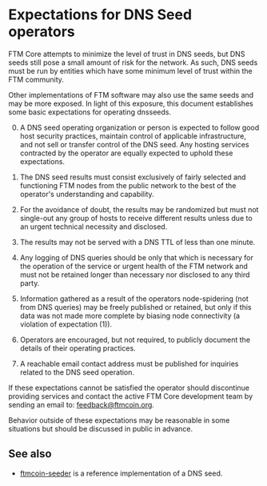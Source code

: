 Expectations for DNS Seed operators
====================================

FTM Core attempts to minimize the level of trust in DNS seeds,
but DNS seeds still pose a small amount of risk for the network.
As such, DNS seeds must be run by entities which have some minimum
level of trust within the FTM community.

Other implementations of FTM software may also use the same
seeds and may be more exposed. In light of this exposure, this
document establishes some basic expectations for operating dnsseeds.

0. A DNS seed operating organization or person is expected to follow good
host security practices, maintain control of applicable infrastructure,
and not sell or transfer control of the DNS seed. Any hosting services
contracted by the operator are equally expected to uphold these expectations.

1. The DNS seed results must consist exclusively of fairly selected and
functioning FTM nodes from the public network to the best of the
operator's understanding and capability.

2. For the avoidance of doubt, the results may be randomized but must not
single-out any group of hosts to receive different results unless due to an
urgent technical necessity and disclosed.

3. The results may not be served with a DNS TTL of less than one minute.

4. Any logging of DNS queries should be only that which is necessary
for the operation of the service or urgent health of the FTM
network and must not be retained longer than necessary nor disclosed
to any third party.

5. Information gathered as a result of the operators node-spidering
(not from DNS queries) may be freely published or retained, but only
if this data was not made more complete by biasing node connectivity
(a violation of expectation (1)).

6. Operators are encouraged, but not required, to publicly document the
details of their operating practices.

7. A reachable email contact address must be published for inquiries
related to the DNS seed operation.

If these expectations cannot be satisfied the operator should
discontinue providing services and contact the active FTM
Core development team by sending an email to:
[feedback@ftmcoin.org](mailto:feedback@ftmcoin.org).

Behavior outside of these expectations may be reasonable in some
situations but should be discussed in public in advance.

See also
----------
- [ftmcoin-seeder](https://github.com/FTMProject/ftmcoin-seeder) is a reference implementation of a DNS seed.
